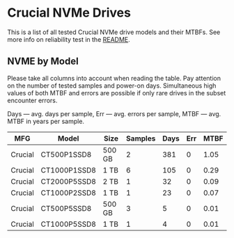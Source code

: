 Crucial NVMe Drives
===================

This is a list of all tested Crucial NVMe drive models and their MTBFs. See more
info on reliability test in the [README](https://github.com/bsdhw/SMART).

NVME by Model
------------

Please take all columns into account when reading the table. Pay attention on the
number of tested samples and power-on days. Simultaneous high values of both MTBF
and errors are possible if only rare drives in the subset encounter errors.

Days — avg. days per sample,
Err  — avg. errors per sample,
MTBF — avg. MTBF in years per sample.

| MFG       | Model              | Size   | Samples | Days  | Err   | MTBF   |
|-----------|--------------------|--------|---------|-------|-------|--------|
| Crucial   | CT500P1SSD8        | 500 GB | 2       | 381   | 0     | 1.05   |
| Crucial   | CT1000P1SSD8       | 1 TB   | 6       | 105   | 0     | 0.29   |
| Crucial   | CT2000P5SSD8       | 2 TB   | 1       | 32    | 0     | 0.09   |
| Crucial   | CT1000P2SSD8       | 1 TB   | 1       | 23    | 0     | 0.07   |
| Crucial   | CT500P5SSD8        | 500 GB | 3       | 5     | 0     | 0.01   |
| Crucial   | CT1000P5SSD8       | 1 TB   | 1       | 4     | 0     | 0.01   |
